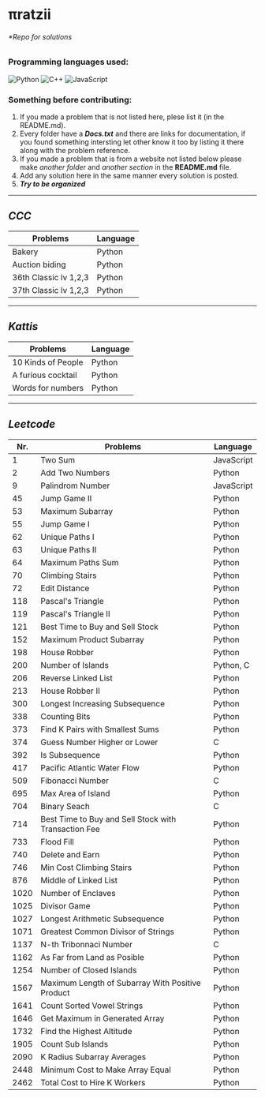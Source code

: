 # πratzii 
###### *Repo for solutions

### Programming languages used:

<!-- If you want to add another language take the link ~ https://img.shields.io/badge/-TEXTHERE-black?style=flat-square&logo=LOGOHERE ~ on another tab and replace TEXTHERE with the text you want to appear beside the logo (maybe the programming language) and replace LOGOHERE with the programming language name (examples below) -->

<div style="flex-direction:row;flex-wrap:row;">

  <!--Python-->
  <img alt="Python" src="https://img.shields.io/badge/-Python-black?style=flat-square&logo=Python">

  <!--C++-->
  <img alt="C++" src="https://img.shields.io/badge/-C/C++-black?style=flat-square&logo=c">

  <!--JavaScript-->
  <img alt="JavaScript" src="https://img.shields.io/badge/-JavaScript-black?style=flat-square&logo=javascript">

</div>

### Something before contributing:
1. If you made a problem that is not listed here, plese list it (in the README.md).
2. Every folder have a ***Docs.txt*** and there are links for documentation, if you found something intersting let other know it too by listing it there along with the problem reference.
3. If you made a problem that is from a website not listed below please make *another folder* and *another section* in the **README.md** file.
4. Add any solution here in the same manner every solution is posted.
5. ***Try to be organized*** 

---

## ***CCC***

| Problems | Language |
| - | - |
| Bakery | Python |
| Auction biding | Python |
| 36th Classic lv 1,2,3 | Python |
| 37th Classic lv 1,2,3 | Python |

---

## ***Kattis***

| Problems | Language |
| - | - |
|	10 Kinds of People | Python |
| A furious cocktail | Python |
| Words for numbers | Python |

---

## ***Leetcode***

| Nr. | Problems | Language |
| - | - | - |
| 1 | Two Sum | JavaScript |
| 2 | Add Two Numbers | Python |
| 9 | Palindrom Number | JavaScript |
| 45 | Jump Game II | Python |
| 53 | Maximum Subarray | Python |
| 55 | Jump Game I | Python |
| 62 | Unique Paths I | Python |
| 63 | Unique Paths II | Python |
| 64 | Maximum Paths Sum | Python |
| 70 | Climbing Stairs | Python |
| 72 | Edit Distance | Python |
| 118 | Pascal's Triangle | Python |
| 119 | Pascal's Triangle II | Python |
| 121 | Best Time to Buy and Sell Stock | Python |
| 152 | Maximum Product Subarray | Python |
| 198 | House Robber | Python |
| 200 | Number of Islands | Python, C |
| 206 | Reverse Linked List | Python |
| 213 | House Robber II | Python |
| 300 | Longest Increasing Subsequence | Python |
| 338 | Counting Bits | Python |
| 373 | Find K Pairs with Smallest Sums | Python |
| 374 | Guess Number Higher or Lower | C |
| 392 | Is Subsequence | Python |
| 417 | Pacific Atlantic Water Flow | Python |
| 509 | Fibonacci Number | C |
| 695 | Max Area of Island | Python |
| 704 | Binary Seach | C |
| 714 | Best Time to Buy and Sell Stock with Transaction Fee | Python |
| 733 | Flood Fill | Python |
| 740 | Delete and Earn | Python |
| 746 | Min Cost Climbing Stairs | Python |
| 876 | Middle of Linked List | Python |
| 1020 | Number of Enclaves | Python |
| 1025 | Divisor Game | Python |
| 1027 | Longest Arithmetic Subsequence | Python |
| 1071 | Greatest Common Divisor of Strings | Python |
| 1137 | N-th Tribonnaci Number | C | 
| 1162 | As Far from Land as Posible | Python |
| 1254 | Number of Closed Islands | Python |
| 1567 | Maximum Length of Subarray With Positive Product | Python |
| 1641 | Count Sorted Vowel Strings | Python |
| 1646 | Get Maximum in Generated Array | Python |
| 1732 | Find the Highest Altitude | Python |
| 1905 | Count Sub Islands | Python |
| 2090 | K Radius Subarray Averages | Python |
| 2448 | Minimum Cost to Make Array Equal | Python |
| 2462 | Total Cost to Hire K Workers | Python |

